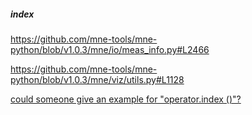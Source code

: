 ##### index

https://github.com/mne-tools/mne-python/blob/v1.0.3/mne/io/meas_info.py#L2466

https://github.com/mne-tools/mne-python/blob/v1.0.3/mne/viz/utils.py#L1128

[could someone give an example for "operator.index ()"?](https://stackoverflow.com/questions/54381866/could-someone-give-an-example-for-operator-index)

